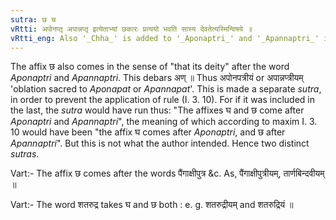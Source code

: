 ```yaml
---
sutra: छ च
vRtti: अपोनप्तृ अपान्नप्तृ इत्येताभ्यां छकारः प्रत्ययो भवति सास्य देवतेत्यस्मिन्विषये ॥
vRtti_eng: Also '_Chha_' is added to '_Aponaptri_' and '_Apannaptri_' in the sense of 'that its deity'.
---
```

The affix छ also comes in the sense of "that its deity" after the word _Aponaptri_ and _Apannaptri_. This debars अण् ॥ Thus अपोनपत्रीयं or अपान्नप्त्रीयम् 'oblation sacred to _Aponapat_ or _Apannapat_'. This is made a separate _sutra_, in order to prevent the application of rule (I. 3. 10). For if it was included in the last, the _sutra_ would have run thus: "The affixes घ and छ come after _Aponaptri_ and _Apannaptri_", the meaning of which according to maxim I. 3. 10 would have been "the affix घ comes after _Aponaptri_, and छ after _Apannaptri_". But this is not what the author intended. Hence two distinct _sutras_.

Vart:- The affix छ comes after the words पैंगाक्षीपुत्र &c. As, पैंगाक्षीपुत्रीयम्, तार्णबिन्दवीयम् ॥

Vart:- The word शतरुद्र takes घ and छ both : e. g. शतरुद्रीयम् and शतरुद्रियं ॥
